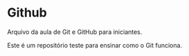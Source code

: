 # Github

Arquivo da aula de Git e GitHub para iniciantes.

Este é um repositório teste para ensinar como o Git funciona.
